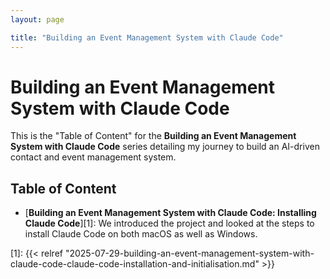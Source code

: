 ```yaml
---
layout: page

title: "Building an Event Management System with Claude Code"
---
```


# Building an Event Management System with Claude Code

This is the "Table of Content" for the **Building an Event Management System with Claude Code** series detailing my journey to build an AI-driven contact and event management system.

## Table of Content

* [**Building an Event Management System with Claude Code: Installing Claude Code**][1]: We introduced the project and looked at the steps to install Claude Code on both macOS as well as Windows.





[1]: {{< relref "2025-07-29-building-an-event-management-system-with-claude-code-claude-code-installation-and-initialisation.md" >}}
